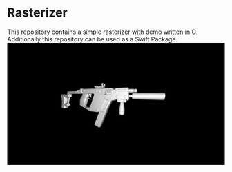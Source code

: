 # Rasterizer
This repository contains a simple rasterizer with demo written in C. Additionally this repository
can be used as a Swift Package.
![Example output](output.jpg)